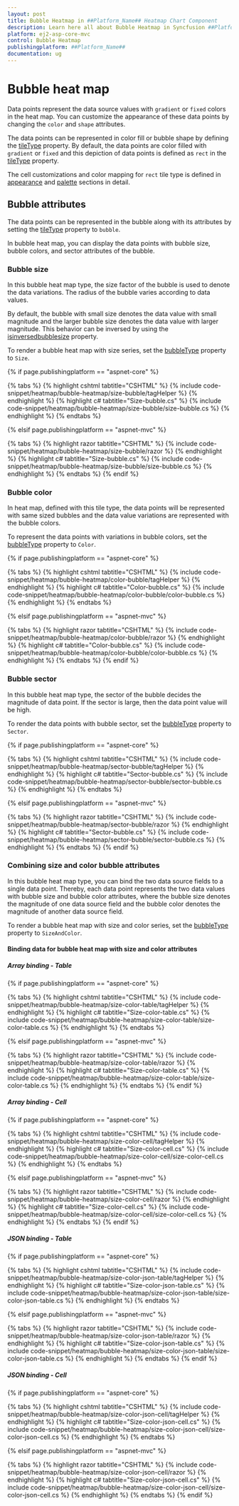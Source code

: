 ```yaml
---
layout: post
title: Bubble Heatmap in ##Platform_Name## Heatmap Chart Component
description: Learn here all about Bubble Heatmap in Syncfusion ##Platform_Name## Heatmap Chart component of Syncfusion Essential JS 2 and more.
platform: ej2-asp-core-mvc
control: Bubble Heatmap
publishingplatform: ##Platform_Name##
documentation: ug
---
```



# Bubble heat map

Data points represent the data source values with `gradient` or `fixed` colors in the heat map. You can customize the appearance of these data points by changing the `color` and `shape` attributes.

The data points can be represented in color fill or bubble shape by defining the [tileType](https://help.syncfusion.com/cr/aspnetcore-js2/Syncfusion.EJ2~Syncfusion.EJ2.HeatMap.HeatMapCellSettings~TileType.html) property. By default, the data points are color filled with `gradient` or `fixed` and this depiction of data points is defined as `rect` in the [tileType](https://help.syncfusion.com/cr/aspnetcore-js2/Syncfusion.EJ2~Syncfusion.EJ2.HeatMap.HeatMapCellSettings~TileType.html) property.

The cell customizations and color mapping for `rect` tile type is defined in [appearance](./appearance/) and [palette](./palette/) sections in detail.

## Bubble attributes

The data points can be represented in the bubble along with its attributes by setting the [tileType](https://help.syncfusion.com/cr/aspnetcore-js2/Syncfusion.EJ2~Syncfusion.EJ2.HeatMap.HeatMapCellSettings~TileType.html) property to `bubble`.

In bubble heat map, you can display the data points with bubble size, bubble colors, and sector attributes of the bubble.

### Bubble size

In this bubble heat map type, the size factor of the bubble is used to denote the data variations. The radius of the bubble varies according to data values.

By default, the bubble with small size denotes the data value with small magnitude and the larger bubble size denotes the data value with larger magnitude. This behavior can be inversed by using the [isinversedbubblesize](https://help.syncfusion.com/cr/aspnetcore-js2/Syncfusion.EJ2~Syncfusion.EJ2.HeatMap.HeatMapCellSettings~IsInversedBubbleSize.html) property.

To render a bubble heat map with size series, set the [bubbleType](https://help.syncfusion.com/cr/aspnetcore-js2/Syncfusion.EJ2~Syncfusion.EJ2.HeatMap.HeatMapCellSettings~BubbleType.html) property to `Size`.

{% if page.publishingplatform == "aspnet-core" %}

{% tabs %}
{% highlight cshtml tabtitle="CSHTML" %}
{% include code-snippet/heatmap/bubble-heatmap/size-bubble/tagHelper %}
{% endhighlight %}
{% highlight c# tabtitle="Size-bubble.cs" %}
{% include code-snippet/heatmap/bubble-heatmap/size-bubble/size-bubble.cs %}
{% endhighlight %}
{% endtabs %}

{% elsif page.publishingplatform == "aspnet-mvc" %}

{% tabs %}
{% highlight razor tabtitle="CSHTML" %}
{% include code-snippet/heatmap/bubble-heatmap/size-bubble/razor %}
{% endhighlight %}
{% highlight c# tabtitle="Size-bubble.cs" %}
{% include code-snippet/heatmap/bubble-heatmap/size-bubble/size-bubble.cs %}
{% endhighlight %}
{% endtabs %}
{% endif %}



### Bubble color

In heat map, defined with this tile type, the data points will be represented with same sized bubbles and the data value variations are represented with the bubble colors.

To represent the data points with variations in bubble colors, set the [bubbleType](https://help.syncfusion.com/cr/aspnetcore-js2/Syncfusion.EJ2~Syncfusion.EJ2.HeatMap.HeatMapCellSettings~BubbleType.html) property to `Color`.

{% if page.publishingplatform == "aspnet-core" %}

{% tabs %}
{% highlight cshtml tabtitle="CSHTML" %}
{% include code-snippet/heatmap/bubble-heatmap/color-bubble/tagHelper %}
{% endhighlight %}
{% highlight c# tabtitle="Color-bubble.cs" %}
{% include code-snippet/heatmap/bubble-heatmap/color-bubble/color-bubble.cs %}
{% endhighlight %}
{% endtabs %}

{% elsif page.publishingplatform == "aspnet-mvc" %}

{% tabs %}
{% highlight razor tabtitle="CSHTML" %}
{% include code-snippet/heatmap/bubble-heatmap/color-bubble/razor %}
{% endhighlight %}
{% highlight c# tabtitle="Color-bubble.cs" %}
{% include code-snippet/heatmap/bubble-heatmap/color-bubble/color-bubble.cs %}
{% endhighlight %}
{% endtabs %}
{% endif %}



### Bubble sector

In this bubble heat map type, the sector of the bubble decides the magnitude of data point. If the sector is large, then the data point value will be high.

To render the data points with bubble sector, set the [bubbleType](https://help.syncfusion.com/cr/aspnetcore-js2/Syncfusion.EJ2~Syncfusion.EJ2.HeatMap.HeatMapCellSettings~BubbleType.html) property to `Sector`.

{% if page.publishingplatform == "aspnet-core" %}

{% tabs %}
{% highlight cshtml tabtitle="CSHTML" %}
{% include code-snippet/heatmap/bubble-heatmap/sector-bubble/tagHelper %}
{% endhighlight %}
{% highlight c# tabtitle="Sector-bubble.cs" %}
{% include code-snippet/heatmap/bubble-heatmap/sector-bubble/sector-bubble.cs %}
{% endhighlight %}
{% endtabs %}

{% elsif page.publishingplatform == "aspnet-mvc" %}

{% tabs %}
{% highlight razor tabtitle="CSHTML" %}
{% include code-snippet/heatmap/bubble-heatmap/sector-bubble/razor %}
{% endhighlight %}
{% highlight c# tabtitle="Sector-bubble.cs" %}
{% include code-snippet/heatmap/bubble-heatmap/sector-bubble/sector-bubble.cs %}
{% endhighlight %}
{% endtabs %}
{% endif %}



### Combining size and color bubble attributes

In this bubble heat map type, you can bind the two data source fields to a single data point. Thereby, each data point represents the two data values with bubble size and bubble color attributes, where the bubble size denotes the magnitude of one data source field and the bubble color denotes the magnitude of another data source field.

To render a bubble heat map with size and color series, set the [bubbleType](https://help.syncfusion.com/cr/aspnetcore-js2/Syncfusion.EJ2~Syncfusion.EJ2.HeatMap.HeatMapCellSettings~BubbleType.html) property to `SizeAndColor`.

#### Binding data for bubble heat map with size and color attributes

##### Array binding - Table

{% if page.publishingplatform == "aspnet-core" %}

{% tabs %}
{% highlight cshtml tabtitle="CSHTML" %}
{% include code-snippet/heatmap/bubble-heatmap/size-color-table/tagHelper %}
{% endhighlight %}
{% highlight c# tabtitle="Size-color-table.cs" %}
{% include code-snippet/heatmap/bubble-heatmap/size-color-table/size-color-table.cs %}
{% endhighlight %}
{% endtabs %}

{% elsif page.publishingplatform == "aspnet-mvc" %}

{% tabs %}
{% highlight razor tabtitle="CSHTML" %}
{% include code-snippet/heatmap/bubble-heatmap/size-color-table/razor %}
{% endhighlight %}
{% highlight c# tabtitle="Size-color-table.cs" %}
{% include code-snippet/heatmap/bubble-heatmap/size-color-table/size-color-table.cs %}
{% endhighlight %}
{% endtabs %}
{% endif %}



##### Array binding - Cell

{% if page.publishingplatform == "aspnet-core" %}

{% tabs %}
{% highlight cshtml tabtitle="CSHTML" %}
{% include code-snippet/heatmap/bubble-heatmap/size-color-cell/tagHelper %}
{% endhighlight %}
{% highlight c# tabtitle="Size-color-cell.cs" %}
{% include code-snippet/heatmap/bubble-heatmap/size-color-cell/size-color-cell.cs %}
{% endhighlight %}
{% endtabs %}

{% elsif page.publishingplatform == "aspnet-mvc" %}

{% tabs %}
{% highlight razor tabtitle="CSHTML" %}
{% include code-snippet/heatmap/bubble-heatmap/size-color-cell/razor %}
{% endhighlight %}
{% highlight c# tabtitle="Size-color-cell.cs" %}
{% include code-snippet/heatmap/bubble-heatmap/size-color-cell/size-color-cell.cs %}
{% endhighlight %}
{% endtabs %}
{% endif %}



##### JSON binding - Table

{% if page.publishingplatform == "aspnet-core" %}

{% tabs %}
{% highlight cshtml tabtitle="CSHTML" %}
{% include code-snippet/heatmap/bubble-heatmap/size-color-json-table/tagHelper %}
{% endhighlight %}
{% highlight c# tabtitle="Size-color-json-table.cs" %}
{% include code-snippet/heatmap/bubble-heatmap/size-color-json-table/size-color-json-table.cs %}
{% endhighlight %}
{% endtabs %}

{% elsif page.publishingplatform == "aspnet-mvc" %}

{% tabs %}
{% highlight razor tabtitle="CSHTML" %}
{% include code-snippet/heatmap/bubble-heatmap/size-color-json-table/razor %}
{% endhighlight %}
{% highlight c# tabtitle="Size-color-json-table.cs" %}
{% include code-snippet/heatmap/bubble-heatmap/size-color-json-table/size-color-json-table.cs %}
{% endhighlight %}
{% endtabs %}
{% endif %}



##### JSON binding - Cell

{% if page.publishingplatform == "aspnet-core" %}

{% tabs %}
{% highlight cshtml tabtitle="CSHTML" %}
{% include code-snippet/heatmap/bubble-heatmap/size-color-json-cell/tagHelper %}
{% endhighlight %}
{% highlight c# tabtitle="Size-color-json-cell.cs" %}
{% include code-snippet/heatmap/bubble-heatmap/size-color-json-cell/size-color-json-cell.cs %}
{% endhighlight %}
{% endtabs %}

{% elsif page.publishingplatform == "aspnet-mvc" %}

{% tabs %}
{% highlight razor tabtitle="CSHTML" %}
{% include code-snippet/heatmap/bubble-heatmap/size-color-json-cell/razor %}
{% endhighlight %}
{% highlight c# tabtitle="Size-color-json-cell.cs" %}
{% include code-snippet/heatmap/bubble-heatmap/size-color-json-cell/size-color-json-cell.cs %}
{% endhighlight %}
{% endtabs %}
{% endif %}

